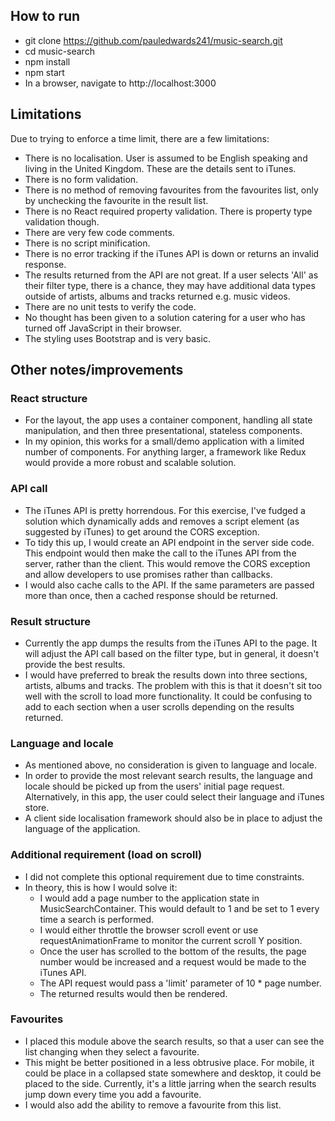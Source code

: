 ## How to run ##
- git clone https://github.com/pauledwards241/music-search.git
- cd music-search
- npm install
- npm start
- In a browser, navigate to http://localhost:3000

## Limitations ##
Due to trying to enforce a time limit, there are a few limitations:
- There is no localisation. User is assumed to be English speaking and living in the United Kingdom. These are the details sent to iTunes.
- There is no form validation.
- There is no method of removing favourites from the favourites list, only by unchecking the favourite in the result list.
- There is no React required property validation. There is property type validation though.
- There are very few code comments.
- There is no script minification.
- There is no error tracking if the iTunes API is down or returns an invalid response.
- The results returned from the API are not great. If a user selects 'All' as their filter type, there is a chance, they may have additional data types outside of artists, albums and tracks returned e.g. music videos.
- There are no unit tests to verify the code.
- No thought has been given to a solution catering for a user who has turned off JavaScript in their browser.
- The styling uses Bootstrap and is very basic.

## Other notes/improvements ##

### React structure ###
- For the layout, the app uses a container component, handling all state manipulation, and then three presentational, stateless components.
- In my opinion, this works for a small/demo application with a limited number of components. For anything larger, a framework like Redux would provide a more robust and scalable solution.

### API call ###
- The iTunes API is pretty horrendous. For this exercise, I've fudged a solution which dynamically adds and removes a script element (as suggested by iTunes) to get around the CORS exception.
- To tidy this up, I would create an API endpoint in the server side code. This endpoint would then make the call to the iTunes API from the server, rather than the client. This would remove the CORS exception and allow developers to use promises rather than callbacks.   
- I would also cache calls to the API. If the same parameters are passed more than once, then a cached response should be returned.

### Result structure ###
- Currently the app dumps the results from the iTunes API to the page. It will adjust the API call based on the filter type, but in general, it doesn't provide the best results.
- I would have preferred to break the results down into three sections, artists, albums and tracks. The problem with this is that it doesn't sit too well with the scroll to load more functionality. It could be confusing to add to each section when a user scrolls depending on the results returned.

### Language and locale ###
- As mentioned above, no consideration is given to language and locale.
- In order to provide the most relevant search results, the language and locale should be picked up from the users' initial page request. Alternatively, in this app, the user could select their language and iTunes store.
- A client side localisation framework should also be in place to adjust the language of the application.

### Additional requirement (load on scroll) ###
- I did not complete this optional requirement due to time constraints.
- In theory, this is how I would solve it:
    - I would add a page number to the application state in MusicSearchContainer. This would default to 1 and be set to 1 every time a search is performed.
    - I would either throttle the browser scroll event or use requestAnimationFrame to monitor the current scroll Y position.
    - Once the user has scrolled to the bottom of the results, the page number would be increased and a request would be made to the iTunes API.
    - The API request would pass a 'limit' parameter of 10 * page number.
    - The returned results would then be rendered.

### Favourites ###
- I placed this module above the search results, so that a user can see the list changing when they select a favourite.
- This might be better positioned in a less obtrusive place. For mobile, it could be place in a collapsed state somewhere and desktop, it could be placed to the side. Currently, it's a little jarring when the search results jump down every time you add a favourite.
- I would also add the ability to remove a favourite from this list.